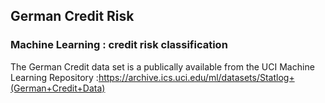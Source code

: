 ## German Credit Risk
### Machine Learning : credit risk classification
The German Credit data set is a publically available from the UCI Machine Learning Repository :https://archive.ics.uci.edu/ml/datasets/Statlog+(German+Credit+Data)
